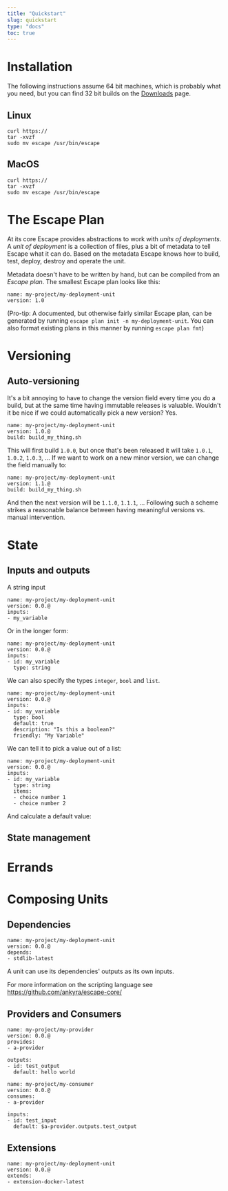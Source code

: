 ```yaml
---
title: "Quickstart"
slug: quickstart 
type: "docs"
toc: true
---
```


# Installation

The following instructions assume 64 bit machines, which is probably what you need, 
but you can find 32 bit builds on the [Downloads](/downloads/) page.

## Linux

```
curl https://
tar -xvzf 
sudo mv escape /usr/bin/escape
```

## MacOS

```
curl https://
tar -xvzf 
sudo mv escape /usr/bin/escape
```

# The Escape Plan

At its core Escape provides abstractions to work with _units of deployments_. A
_unit of deployment_ is a collection of files, plus a bit of metadata to tell
Escape what it can do. Based on the metadata Escape knows how to build, test,
deploy, destroy and operate the unit.

Metadata doesn't have to be written by hand, but can be compiled from an
_Escape plan_. The smallest Escape plan looks like this:

```
name: my-project/my-deployment-unit
version: 1.0
```

(Pro-tip: A documented, but otherwise fairly similar Escape plan, can be
generated by running `escape plan init -n my-deployment-unit`. You can also
format existing plans in this manner by running `escape plan fmt`)

# Versioning

## Auto-versioning

It's a bit annoying to have to change the version field every time you do a
build, but at the same time having immutable releases is valuable. Wouldn't it
be nice if we could automatically pick a new version? Yes.

```
name: my-project/my-deployment-unit
version: 1.0.@
build: build_my_thing.sh
```

This will first build `1.0.0`, but once that's been released it will take
`1.0.1`, `1.0.2`, `1.0.3`, ...  If we want to work on a new minor version, we
can change the field manually to:

```
name: my-project/my-deployment-unit
version: 1.1.@
build: build_my_thing.sh
```

And then the next version will be `1.1.0`, `1.1.1`, ... Following such a scheme
strikes a reasonable balance between having meaningful versions vs. manual
intervention.

# State

## Inputs and outputs

A string input

```
name: my-project/my-deployment-unit
version: 0.0.@
inputs:
- my_variable
```

Or in the longer form:

```
name: my-project/my-deployment-unit
version: 0.0.@
inputs:
- id: my_variable
  type: string
```

We can also specify the types `integer`, `bool` and `list`.

```
name: my-project/my-deployment-unit
version: 0.0.@
inputs:
- id: my_variable
  type: bool
  default: true
  description: "Is this a boolean?"
  friendly: "My Variable"
```

We can tell it to pick a value out of a list:

```
name: my-project/my-deployment-unit
version: 0.0.@
inputs:
- id: my_variable
  type: string
  items:
  - choice number 1
  - choice number 2
```

And calculate a default value:


## State management

# Errands

# Composing Units

## Dependencies

```
name: my-project/my-deployment-unit
version: 0.0.@
depends:
- stdlib-latest
```

A unit can use its dependencies' outputs as its own inputs.

For more information on the scripting language see https://github.com/ankyra/escape-core/

## Providers and Consumers


```
name: my-project/my-provider
version: 0.0.@
provides:
- a-provider

outputs:
- id: test_output
  default: hello world
```

```
name: my-project/my-consumer
version: 0.0.@
consumes:
- a-provider

inputs:
- id: test_input
  default: $a-provider.outputs.test_output
```

## Extensions

```
name: my-project/my-deployment-unit
version: 0.0.@
extends:
- extension-docker-latest
```

